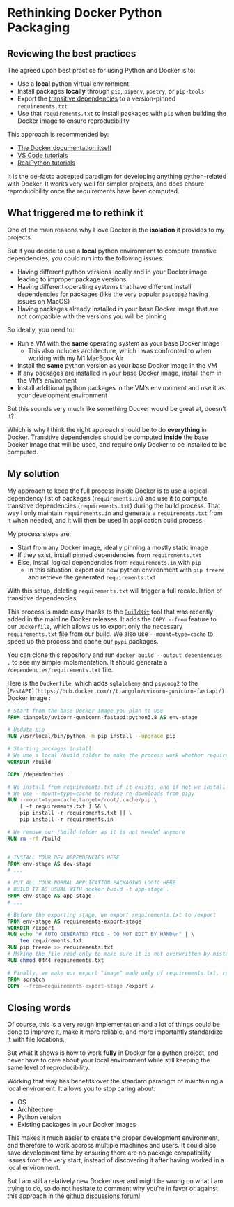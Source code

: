 # Rethinking Docker Python Packaging

## Reviewing the best practices

The agreed upon best practice for using Python and Docker is to:
- Use a **local** python virtual environment
- Install packages **locally** through `pip`, `pipenv`, `poetry`, or `pip-tools`
- Export the [transitive dependencies](https://en.wikipedia.org/wiki/Transitive_dependency) to a version-pinned `requirements.txt`
- Use that `requirements.txt` to install packages with `pip` when building the Docker image to ensure reproducibility

This approach is recommended by:
- [The Docker documentation itself](https://docs.docker.com/language/python/build-images/)
- [VS Code tutorials](https://code.visualstudio.com/docs/containers/quickstart-python)
- [RealPython tutorials](https://github.com/realpython/orchestrating-docker)

It is the de-facto accepted paradigm for developing anything python-related with Docker. It works very well for simpler projects, and does ensure reproducibility once the requirements have been computed.

## What triggered me to rethink it

One of the main reasons why I love Docker is the **isolation** it provides to my projects.

But if you decide to use a **local** python environment to compute transtive dependencies, you could run into the following issues:
- Having different python versions locally and in your Docker image leading to improper package versions
- Having different operating systems that have different install dependencies for packages (like the very popular `psycopg2` having issues on MacOS)
- Having packages already installed in your base Docker image that are not compatible with the versions you will be pinning

So ideally, you need to:
- Run a VM with the **same** operating system as your base Docker image
	- This also includes architecture, which I was confronted to when working with my M1 MacBook Air
- Install the **same** python version as your base Docker image in the VM
- If any packages are installed in your [base Docker image](https://hub.docker.com/r/tiangolo/uvicorn-gunicorn-fastapi/), install them in the VM’s enviroment
- Install additional python packages in the VM’s environment and use it as your development environment

But this sounds very much like something Docker would be great at, doesn’t it?

Which is why I think the right approach should be to do **everything** in Docker. Transitive dependencies should be computed **inside** the base Docker image that will be used, and require only Docker to be installed to be computed.

## My solution

My approach to keep the full process inside Docker is to use a logical dependency list of packages (`requirements.in`) and use it to compute transitive dependencies (`requirements.txt`) during the build process. That way I only maintain `requirements.in` and generate a `requirements.txt` from it when needed, and it will then be used in application build process. 

My process steps are:
- Start from any Docker image, ideally pinning a mostly static image
- If they exist, install pinned dependencies from `requirements.txt`
- Else, install logical dependencies from `requirements.in` with `pip`
	- In this situation, export our new python environment with `pip freeze` and retrieve the generated `requirements.txt`

With this setup, deleting `requirements.txt` will trigger a full recalculation of transitive dependencies.

This process is made easy thanks to the [`BuildKit`](https://docs.docker.com/develop/develop-images/build_enhancements/) tool that was recently added in the mainline Docker releases. It adds the `COPY --from` feature to our `Dockerfile`, which allows us to export only the necessary `requirements.txt` file from our build. We also use `--mount=type=cache` to speed up the process and cache our `pypi` packages.

You can clone this repository and run `docker build --output dependencies .` to see my simple implementation. It should generate a `/dependencies/requirements.txt` file.

Here is the `Dockerfile`, which adds `sqlalchemy` and `psycopg2` to the [`FastAPI](https://hub.docker.com/r/tiangolo/uvicorn-gunicorn-fastapi/)` Docker image :
```dockerfile
# Start from the base Docker image you plan to use
FROM tiangolo/uvicorn-gunicorn-fastapi:python3.8 AS env-stage

# Update pip
RUN /usr/local/bin/python -m pip install --upgrade pip

# Starting packages install
# We use a local /build folder to make the process work whether requirements.txt is here or not
WORKDIR /build

COPY /dependencies .

# We install from requirements.txt if it exists, and if not we install from requirements.in
# We use --mount=type=cache to reduce re-downloads from pipy
RUN --mount=type=cache,target=/root/.cache/pip \
	[ -f requirements.txt ] && \
	pip install -r requirements.txt || \
	pip install -r requirements.in

# We remove our /build folder as it is not needed anymore
RUN rm -rf /build


# INSTALL YOUR DEV DEPENDENCIES HERE
FROM env-stage AS dev-stage
# ...

# PUT ALL YOUR NORMAL APPLICATION PACKAGING LOGIC HERE
# BUILD IT AS USUAL WITH docker build -t app-stage .
FROM env-stage AS app-stage
# ...

# Before the exporting stage, we export requirements.txt to /export
FROM env-stage AS requirements-export-stage
WORKDIR /export
RUN echo "# AUTO GENERATED FILE - DO NOT EDIT BY HAND\n" | \
	tee requirements.txt
RUN pip freeze >> requirements.txt
# Making the file read-only to make sure it is not overwritten by mistake
RUN chmod 0444 requirements.txt

# Finally, we make our export "image" made only of requirements.txt, ready to be used with `build --output dependencies .`
FROM scratch
COPY --from=requirements-export-stage /export /
```

## Closing words

Of course, this is a very rough implementation and a lot of things could be done to improve it, make it more reliable, and more importantly standardize it with file locations.

But what it shows is how to work **fully** in Docker for a python project, and never have to care about your local environment while still keeping the same level of reproducibility.

Working that way has benefits over the standard paradigm of maintaining a local enviroment. It allows you to stop caring about:
- OS
- Architecture
- Python version
- Existing packages in your Docker images

This makes it much easier to create the proper development environment, and therefore to work accross multiple machines and users. It could also save development time by ensuring there are no package compatibility issues from the very start, instead of discovering it after having worked in a local environment.

But I am still a relatively new Docker user and might be wrong on what I am trying to do, so do not hesitate to comment why you’re in favor or against this approach in the [github discussions forum](https://github.com/mrtolkien/docker_python_packaging/discussions)!
